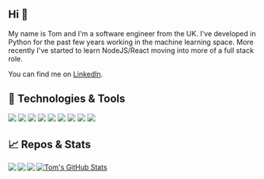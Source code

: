 ## Hi 👋

My name is Tom and I'm a software engineer from the UK. I've developed in Python for the past few years working in the machine learning space. More recently I've started to learn NodeJS/React moving into more of a full stack role.

You can find me on [LinkedIn](https://www.linkedin.com/in/tom-boyes-park/).

## 🔧 Technologies & Tools
![](https://img.shields.io/badge/Editor-PyCharm-informational?style=flat&logo=pycharm&logoColor=white&color=2bbc8a)
![](https://img.shields.io/badge/Editor-VS%20Code-informational?style=flat&logo=visual-studio-code&logoColor=white&color=2bbc8a)
![](https://img.shields.io/badge/Code-Python-informational?style=flat&logo=python&logoColor=white&color=2bbc8a)
![](https://img.shields.io/badge/Code-JavaScript-informational?style=flat&logo=javascript&logoColor=white&color=2bbc8a)
![](https://img.shields.io/badge/Shell-zsh-informational?style=flat&logo=gnu-bash&logoColor=white&color=2bbc8a)
![](https://img.shields.io/badge/Tools-Docker-informational?style=flat&logo=docker&logoColor=white&color=2bbc8a)
![](https://img.shields.io/badge/Tools-Kubernetes-informational?style=flat&logo=kubernetes&logoColor=white&color=2bbc8a)
![](https://img.shields.io/badge/Tools-Jenkins-informational?style=flat&logo=jenkins&logoColor=white&color=2bbc8a)
![](https://img.shields.io/badge/Tools-SonarQube-informational?style=flat&logo=sonarqube&logoColor=white&color=2bbc8a)

## 📈 Repos & Stats


<a href="https://github.com/tom-boyes-park">
  <img align="center" src="https://github-readme-stats.vercel.app/api?username=tom-boyes-park&show_icons=true&line_height=27&count_private=true&title_color=ffffff&text_color=c9cacc&icon_color=2bbc8a&bg_color=1d1f21" alt="Tom's GitHub Stats" />
</a>

<a href="https://github.com/tom-boyes-park/ballchaser">
  <img align="left" src="https://github-readme-stats.vercel.app/api/pin/?username=tom-boyes-park&repo=ballchaser&title_color=ffffff&text_color=c9cacc&icon_color=2bbc8a&bg_color=1d1f21" />
</a>

<a href="https://github.com/tom-boyes-park/rl-stats-app">
  <img align="left" src="https://github-readme-stats.vercel.app/api/pin/?username=tom-boyes-park&repo=rl-stats-app&title_color=ffffff&text_color=c9cacc&icon_color=2bbc8a&bg_color=1d1f21" />
</a>


<a href="https://github.com/tom-boyes-park/n-body-modelling">
  <img align="left" src="https://github-readme-stats.vercel.app/api/pin/?username=tom-boyes-park&repo=n-body-modelling&title_color=ffffff&text_color=c9cacc&icon_color=2bbc8a&bg_color=1d1f21" />
</a>
